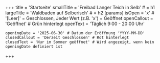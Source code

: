 +++
title = 'Startseite'
smallTitle = 'Freibad Langer Teich in Selb' # = h1
largeTitle = 'Waldbaden auf Selberisch' # = h2
[params]
    isOpen = 'x' # '[Leer]' = Geschlossen, Jeder Wert (z.B. 'x') = Geöffnet
    openCallout = 'Geöffnet' # Grün hinterlegt
    openText = 'Täglich 9:00 - 20:00 Uhr' 

    openingDate = '2025-06-30' # Datum der Eröffnung 'YYYY-MM-DD'
    closedCallout = 'Derzeit Geschlossen' # Rot hinterlegt
    closedText = 'Nur im Sommer geöffnet' # Wird angezeigt, wenn kein openingDate definiert ist
+++
